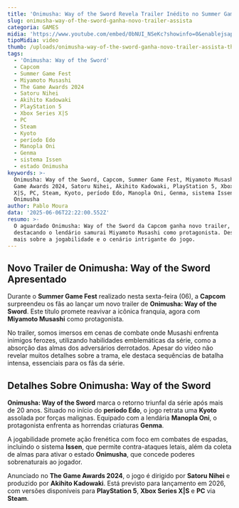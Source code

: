 ```yaml
---
title: 'Onimusha: Way of the Sword Revela Trailer Inédito no Summer Game Fest'
slug: onimusha-way-of-the-sword-ganha-novo-trailer-assista
categoria: GAMES
midia: 'https://www.youtube.com/embed/0bNUI_NSeKc?showinfo=0&enablejsapi=1'
tipoMidia: video
thumb: /uploads/onimusha-way-of-the-sword-ganha-novo-trailer-assista-thumb.png
tags:
  - 'Onimusha: Way of the Sword'
  - Capcom
  - Summer Game Fest
  - Miyamoto Musashi
  - The Game Awards 2024
  - Satoru Nihei
  - Akihito Kadowaki
  - PlayStation 5
  - Xbox Series X|S
  - PC
  - Steam
  - Kyoto
  - período Edo
  - Manopla Oni
  - Genma
  - sistema Issen
  - estado Onimusha
keywords: >-
  Onimusha: Way of the Sword, Capcom, Summer Game Fest, Miyamoto Musashi, The
  Game Awards 2024, Satoru Nihei, Akihito Kadowaki, PlayStation 5, Xbox Series
  X|S, PC, Steam, Kyoto, período Edo, Manopla Oni, Genma, sistema Issen, estado
  Onimusha
author: Pablo Moura
data: '2025-06-06T22:22:00.552Z'
resumo: >-
  O aguardado Onimusha: Way of the Sword da Capcom ganha novo trailer,
  destacando o lendário samurai Miyamoto Musashi como protagonista. Descubra
  mais sobre a jogabilidade e o cenário intrigante do jogo.
---
```


## Novo Trailer de Onimusha: Way of the Sword Apresentado

Durante o **Summer Game Fest** realizado nesta sexta-feira (06), a **Capcom** surpreendeu os fãs ao lançar um novo trailer de **Onimusha: Way of the Sword**. Este título promete reavivar a icônica franquia, agora com **Miyamoto Musashi** como protagonista.

No trailer, somos imersos em cenas de combate onde Musashi enfrenta inimigos ferozes, utilizando habilidades emblemáticas da série, como a absorção das almas dos adversários derrotados. Apesar do vídeo não revelar muitos detalhes sobre a trama, ele destaca sequências de batalha intensa, essenciais para os fãs da série.

## Detalhes Sobre Onimusha: Way of the Sword

**Onimusha: Way of the Sword** marca o retorno triunfal da série após mais de 20 anos. Situado no início do **período Edo**, o jogo retrata uma **Kyoto** assolada por forças malignas. Equipado com a lendária **Manopla Oni**, o protagonista enfrenta as horrendas criaturas **Genma**.

A jogabilidade promete ação frenética com foco em combates de espadas, incluindo o sistema **Issen**, que permite contra-ataques letais, além da coleta de almas para ativar o estado **Onimusha**, que concede poderes sobrenaturais ao jogador.

Anunciado no **The Game Awards 2024**, o jogo é dirigido por **Satoru Nihei** e produzido por **Akihito Kadowaki**. Está previsto para lançamento em 2026, com versões disponíveis para **PlayStation 5**, **Xbox Series X|S** e **PC** via **Steam**.
